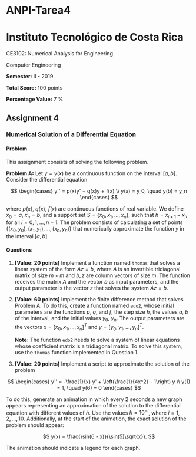 # ANPI-Tarea4

# **Instituto Tecnológico de Costa Rica**
CE3102: Numerical Analysis for Engineering

Computer Engineering

**Semester:** II - 2019  

**Total Score:** 100 points  

**Percentage Value:** 7 %

## **Assignment 4**

### **Numerical Solution of a Differential Equation**

#### **Problem**
This assignment consists of solving the following problem.

**Problem A:** Let $y = y(x)$ be a continuous function on the interval $[a, b]$. Consider the differential equation

$$
\begin{cases}
    y'' = p(x)y' + q(x)y + f(x) \\
    y(a) = y_0, \quad y(b) = y_n
\end{cases}
$$

where $p(x)$, $q(x)$, $f(x)$ are continuous functions of real variable. We define $x_0 = a$, $x_n = b$, and a support set $S = \{x_0, x_1, ..., x_n\}$, such that $h = x_{i+1} - x_i$, for all $i = 0, 1, ..., n - 1$. The problem consists of calculating a set of points $\{(x_0, y_0), (x_1, y_1), ..., (x_n, y_n)\}$ that numerically approximate the function $y$ in the interval $[a, b]$.

#### **Questions**

1. **[Value: 20 points]** Implement a function named `thomas` that solves a linear system of the form $Az = b$, where $A$ is an invertible tridiagonal matrix of size $m \times m$ and $b, z$ are column vectors of size $m$. The function receives the matrix $A$ and the vector $b$ as input parameters, and the output parameter is the vector $z$ that solves the system $Az = b$.

2. **[Value: 60 points]** Implement the finite difference method that solves Problem A. To do this, create a function named `edo2`, whose initial parameters are the functions $p$, $q$, and $f$, the step size $h$, the values $a$, $b$ of the interval, and the initial values $y_{0}$, $y_{n}$. The output parameters are the vectors $x = [x_0, x_1, ..., x_n]^T$ and $y = [y_0, y_1, ..., y_n]^T$.  

   **Note:** The function `edo2` needs to solve a system of linear equations whose coefficient matrix is a tridiagonal matrix. To solve this system, use the `thomas` function implemented in Question 1.

3. **[Value: 20 points]** Implement a script to approximate the solution of the problem

$$
\begin{cases}
    y'' = -\frac{1}{x} y' + \left(\frac{1}{4x^2} - 1\right) y \\
    y(1) = 1, \quad y(6) = 0
\end{cases}
$$

To do this, generate an animation in which every 2 seconds a new graph appears representing an approximation of the solution to the differential equation with different values of $h$. Use the values $h = 10^{-i}$, where $i = 1, 2, ..., 10$. Additionally, at the start of the animation, the exact solution of the problem should appear:

$$
y(x) = \frac{\sin(6 - x)}{\sin(5)\sqrt{x}}.
$$

The animation should indicate a legend for each graph.
